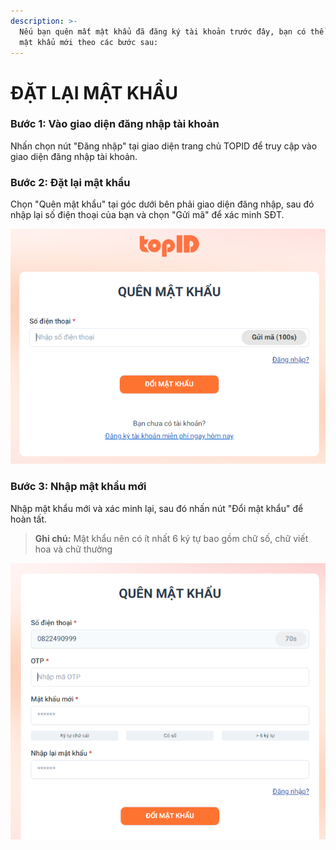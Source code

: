 ```yaml
---
description: >-
  Nếu bạn quên mất mật khẩu đã đăng ký tài khoản trước đây, bạn có thể đặt lại
  mật khẩu mới theo các bước sau:
---
```


# ĐẶT LẠI MẬT KHẨU

### Bước 1: Vào giao diện đăng nhập tài khoản

Nhấn chọn nút "Đăng nhập" tại giao diện trang chủ TOPID để truy cập vào giao diện đăng nhập tài khoản.

### Bước 2: Đặt lại mật khẩu

Chọn "Quên mật khẩu" tại góc dưới bên phải giao diện đăng nhập, sau đó nhập lại số điện thoại của bạn và chọn "Gửi mã" để xác minh SĐT.

![](<.gitbook/assets/image (2).png>)

### Bước 3: Nhập mật khẩu mới&#x20;

Nhập mật khẩu mới và xác minh lại, sau đó nhấn nút "Đổi mật khẩu" để hoàn tất.

> **Ghi chú:** Mật khẩu nên có ít nhất 6 ký tự bao gồm chữ số, chữ viết hoa và chữ thường

![](<.gitbook/assets/image (4).png>)

